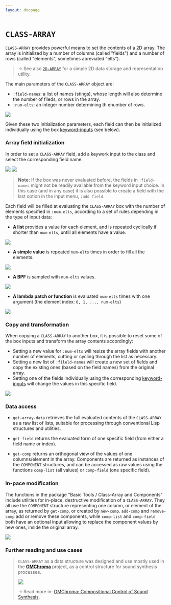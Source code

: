 ```yaml
---
layout: docpage
---
```


# `CLASS-ARRAY`

`CLASS-ARRAY` provides powerful means to set the contents of a 2D array. The array is initialized by a number of columns (called "fields") and a number of rows (called "elements", sometimes abreviated "elts").

> &rarr; See also [`2D-ARRAY`](2d-array) for a simple 2D data storage and representation utility.

The main parameters of the `CLASS-ARRAY` object are:
- `:field-names`: a list of names (stings), whose length will also determine the number of fileds, or rows in the array.
- `:num-elts`: an integer number determining th enumber of rows.

<img src="class-array_img/class-array-init.png">


Given these two initialization parameters, each field can then be initialized individually using the box [keyword-inputs](box-inputs#keyword) (see below).


### Array field initialization

In order to set a  `CLASS-ARRAY` field, add a keywork input to the class and select the corresponding field name.

<img src="class-array_img/class-array-field-select.png"> <img src="class-array_img/class-array-field-set.png">

> **Note:** If the box was never evaluated before, the fields in `:field-names` might not be readily available from the keyword input choice. In this case (and in any case) it is also possible to create a field with the last option in the input menu, `:add field`.


Each field will be filled at evaluating the  `CLASS-ARRAY` box with the number of elements specified in `:num-elts`, according to a set of rules depending in the type of input data:

- **A list** provides a value for each element, and is repeated cyclically if shorter than `num-elts`, untill all elements have a value.

<img src="class-array_img/class-array-init-list.png">

- **A simple value** is repeated `num-elts` times in order to fill all the elements.

<img src="class-array_img/class-array-init-value.png">

- **A BPF** is sampled with `num-elts` values.

<img src="class-array_img/class-array-init-bpf.png">

- **A lambda patch or function** is evaluated `num-elts` times with one argument (the element index: `0, 1, ..., num-elts`)

<img src="class-array_img/class-array-init-func.png">



### Copy and transformation

When copying a `CLASS-ARRAY` to another box, it is possible to reset some of the box inputs and transform the array contents accordingly:

- Setting a new value for `:num-elts` will resize the array fields with another number of elements, cutting or cycling through the list as necessary.
- Setting a new list of `:fileld-names` will create a new set of fields and copy the existing ones (based on the field names) from the original array.
- Setting one of the fields individually using the corresponding [keyword-inputs](box-inputs#keyword) will change the values in this specific field.

<img src="class-array_img/class-array-copy.png">

### Data access

- `get-array-data` retrieves the full evaluated contents of the `CLASS-ARRAY` as a raw list of lists, suitable for processing through conventional Lisp structures and utilities.

- `get-field` returns the evaluated form of one specific field (from either a field name or index).

- `get-comp` returns an orthogonal view of the values of one columns/element in the array. Components are returned as instances of the `COMPONENT` structures, and can be accessed as raw values using the functions `comp-list` (all values) or `comp-field` (one specific field).

### In-pace modification

The functions in the package "Basic Tools / Class-Array and Components" include utilities for in-place, destructive modification of a `CLASS-ARRAY`. They all use the `COMPONENT` structure representing one column, or element of the array, as returned by `get-comp`, or created by `new-comp`. `add-comp` and `remove-comp` add or remove these components, while `comp-list` and `comp-field` both have an optional input allowing to replace the component values by new ones, inside the original array.

<img src="class-array_img/class-array-get-comp.png">

### Further reading and use cases

> `CLASS-ARRAY` as a data structure was designed and use mostly used in the [**OMChroma**](https://github.com/openmusic-project/OMChroma) project, as a control structure for sound synthesis processes.
>
> <img src="class-array_img/class-array-csound.png">
>
> &rarr; Read more in: [OMChroma: Compositional Control of Sound Synthesis](https://hal.archives-ouvertes.fr/hal-00683465/document).
